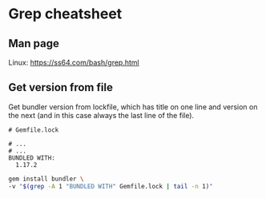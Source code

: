 # Grep cheatsheet

## Man page

Linux: https://ss64.com/bash/grep.html


## Get version from file

Get bundler version from lockfile, which has title on one line and version on the next (and in this case always the last line of the file).

```
# Gemfile.lock

# ...
# ...
BUNDLED WITH:
  1.17.2
```

```sh
gem install bundler \
-v "$(grep -A 1 "BUNDLED WITH" Gemfile.lock | tail -n 1)"
```
